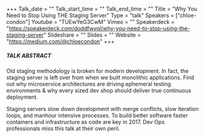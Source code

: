 +++
Talk_date = ""
Talk_start_time = ""
Talk_end_time = ""
Title = "Why You Need to Stop Using THE Staging Server"
Type = "talk"
Speakers = ["chloe-condon"]
Youtube = "TUEwYeG3CwM"
Vimeo = ""
Speakerdeck = "https://speakerdeck.com/doddfwvol/why-you-need-to-stop-using-the-staging-server"
Slideshare = ""
Slides = ""
Website = "https://medium.com/@chloecondon"
+++

##### TALK ABSTRACT

Old staging methodology is broken for modern development. In fact, the staging server is left over from when we built monolithic applications. Find out why microservice architectures are driving ephemeral testing environments & why every sized dev shop should deliver true continuous deployment.

Staging servers slow down development with merge conflicts, slow iteration loops, and manhour intensive processes. To build better software faster containers and infrastructure as code are key in 2017. Dev Ops professionals miss this talk at their own peril.